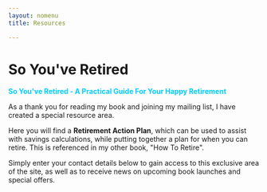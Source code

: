 ```yaml
---
layout: nomenu
title: Resources

---
```

# So You've Retired

<span style="color:#00ccff;">**So You've Retired - A Practical Guide For Your Happy Retirement**</span>

As a thank you for reading my book and joining my mailing list, I have created a special resource area.

Here you will find a **Retirement Action Plan**, which can be used to assist with savings calculations, while putting together a plan for when you can retire. This is referenced in my other book, "How To Retire".

Simply enter your contact details below to gain access to this exclusive area of the site, as well as to receive news on upcoming book launches and special offers.
<script async id="_ck_181788" src="https://forms.convertkit.com/181788?v=6"></script>
